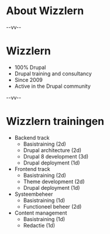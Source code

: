 # About Wizzlern

--vv--


# Wizzlern
- 100% Drupal
- Drupal training and consultancy
- Since 2009
- Active in the Drupal community

--vv--

# Wizzlern trainingen
<!-- .slide: class="layout-two-col" -->

- Backend track
  - Basistraining (2d)
  - Drupal architecture (2d)
  - Drupal 8 development (3d)
  - Drupal deployment (1d)
- Frontend track
  - Basistraining (2d)
  - Theme development (2d)
  - Drupal deployment (1d)
- Systeembeheer
  - Basistraining (1d)
  - Functioneel beheer (2d)
- Content management
  - Basistraining (1d)
  - Redactie (1d)

